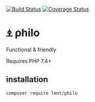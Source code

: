 [![Build Status](https://travis-ci.org/lmnt-dev/philo.svg?branch=master)](https://travis-ci.org/lmnt-dev/philo)
[![Coverage Status](https://coveralls.io/repos/github/lmnt-dev/philo/badge.svg)](https://coveralls.io/github/lmnt-dev/philo)

# ⍎ ρhilo

Functional & friendly

Requires PHP 7.4+

## installation

```
composer require lmnt/philo
```
